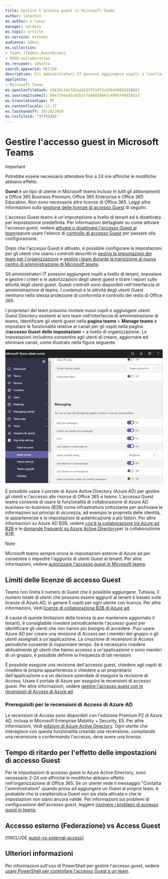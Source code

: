 ```yaml
---
title: Gestire l'accesso guest in Microsoft Teams
author: lanachin
ms.author: v-lanac
manager: serdars
ms.topic: article
ms.service: msteams
audience: admin
ms.collection:
- Teams_ITAdmin_GuestAccess
- M365-collaboration
ms.reviewer: sbhatta
search.appverid: MET150
description: Gli amministratori IT possono aggiungere ospiti a livello di tenant, impostare e gestire i criteri e le autorizzazioni degli utenti guest, determinare gli utenti che possono invitare gli ospiti e tirare i report sulle attività degli utenti guest.
appliesto:
- Microsoft Teams
ms.openlocfilehash: 41630c14c7d1aa9233f53df3c83bd36081d18682
ms.sourcegitcommit: 09e719ead5c02b3cfa96828841c4905748d192a3
ms.translationtype: MT
ms.contentlocale: it-IT
ms.lasthandoff: 10/28/2019
ms.locfileid: "37753291"
---
```

<a name="manage-guest-access-in-microsoft-teams"></a>Gestire l'accesso guest in Microsoft Teams
======================================

> [!IMPORTANT]
> Potrebbe essere necessario attendere fino a 24 ore affinché le modifiche abbiano effetto. 

**Guest** è un tipo di utente in Microsoft teams incluso in tutti gli abbonamenti a Office 365 Business Premium, Office 365 Enterprise e Office 365 Education. Non sono necessarie altre licenze di Office 365. Leggi altre informazioni sulla [gestione delle licenze di accesso Guest](#guest-access-licensing-limits) di seguito.

L'accesso Guest teams è un'impostazione a livello di tenant ed è disattivata per impostazione predefinita. Per informazioni dettagliate su come attivare l'accesso guest, vedere [attivare o disattivare l'accesso Guest ai team](set-up-guests.md)oppure usare l'elenco di [controllo di accesso Guest](guest-access-checklist.md) per passare alla configurazione.

Dopo che l'accesso Guest è attivato, è possibile configurare le impostazioni per gli utenti che usano i controlli descritti in [gestire le impostazioni dei team per l'organizzazione](enable-features-office-365.md) e [gestire i team durante la transizione al nuovo centro di amministrazione di Microsoft teams](manage-teams-skypeforbusiness-admin-center.md).     
    
Gli amministratori IT possono aggiungere ospiti a livello di tenant, impostare e gestire i criteri e le autorizzazioni degli utenti guest e tirare i report sulle attività degli utenti guest. Questi controlli sono disponibili nell'interfaccia di amministrazione di teams. I contenuti e le attività degli utenti Guest rientrano nella stessa protezione di conformità e controllo del resto di Office 365.

I proprietari del team possono invitare nuovi ospiti e aggiungere utenti Guest Directory esistenti ai loro team nell'interfaccia di amministrazione di teams. Identificare gli utenti guest nella **pagina teams** > **Manage teams** e impostare le funzionalità relative ai canali per gli ospiti nella pagina di**accesso Guest** **delle impostazioni** > a livello di organizzazione. Le impostazioni includono consentire agli utenti di creare, aggiornare ed eliminare canali, come illustrato nella figura seguente.

![Impostazioni delle autorizzazioni guest in teams](media/manage-guest-access-image1.png)
  
È possibile usare il portale di Azure Active Directory (Azure AD) per gestire gli utenti e l'accesso alle risorse di Office 365 e teams. L'accesso Guest teams consente di usare le funzionalità di collaborazione di Azure AD business-to-business (B2B) come infrastruttura sottostante per archiviare le informazioni sui principi di sicurezza, ad esempio le proprietà delle identità, le appartenenze e le impostazioni di autenticazione a più fattori. Per altre informazioni su Azure AD B2B, vedere [cos'è la collaborazione tra Azure ad B2B](https://go.microsoft.com/fwlink/p/?linkid=853011) e le [domande frequenti su Azure Active Directory](https://go.microsoft.com/fwlink/p/?linkid=853020)per la collaborazione B2B.

> [!NOTE]
> Microsoft teams sempre onora le impostazioni esterne di Azure ad per consentire o impedire l'aggiunta di utenti Guest al tenant. Per altre informazioni, vedere [autorizzare l'accesso guest in Microsoft teams](Teams-dependencies.md).


## <a name="guest-access-licensing-limits"></a>Limiti delle licenze di accesso Guest

Teams non limita il numero di Guest che è possibile aggiungere. Tuttavia, il numero totale di utenti che possono essere aggiunti al tenant è basato sulle licenze di Azure AD, in genere 5 ospiti per ogni utente con licenza. Per altre informazioni, Vedi [licenze di collaborazione B2B di Azure ad](https://docs.microsoft.com/azure/active-directory/b2b/licensing-guidance).

A causa di queste limitazioni della licenza (e per mantenere aggiornato il tenant), è consigliabile rivedere periodicamente l'accesso guest per identificare gli utenti che non hanno più bisogno di accedere. Puoi usare Azure AD per creare una revisione di Access per i membri del gruppo o gli utenti assegnati a un'applicazione. La creazione di recensioni di Access periodiche consente di risparmiare tempo. Se è necessario rivedere abitualmente gli utenti che hanno accesso a un'applicazione o sono membri di un gruppo, è possibile definire la frequenza di tali revisioni. 

È possibile eseguire una revisione dell'accesso guest, chiedere agli ospiti di rivedere la propria appartenenza o chiedere a un proprietario dell'applicazione o a un decisore aziendale di eseguire la revisione di Access. Usare il portale di Azure per eseguire le recensioni di accesso guest. Per altre informazioni, vedere [gestire l'accesso guest con le recensioni di Access di Azure ad](https://docs.microsoft.com/azure/active-directory/governance/manage-guest-access-with-access-reviews).

###  <a name="prerequisites-for-azure-ad-access-reviews"></a>Prerequisiti per le recensioni di Access di Azure AD

Le recensioni di Access sono disponibili con l'edizione Premium P2 di Azure AD, inclusa in Microsoft Enterprise Mobility + Security, E5. Per altre informazioni, Vedi [edizioni di Azure Active Directory](https://docs.microsoft.com/azure/active-directory/fundamentals/active-directory-whatis). Ogni utente che interagisce con questa funzionalità creando una recensione, compilando una recensione o confermando l'accesso, deve avere una licenza.



## <a name="lag-time-for-guest-access-settings-to-take-effect"></a>Tempo di ritardo per l'effetto delle impostazioni di accesso Guest

Per le impostazioni di accesso guest in Azure Active Directory, sono necessarie 2-24 ore affinché le modifiche abbiano effetto nell'organizzazione di Office 365. Se un utente vede il messaggio "Contatta l'amministratore" quando prova ad aggiungere un Guest al proprio team, è probabile che la caratteristica Guest non sia stata attivata o che le impostazioni non siano ancora valide. Per informazioni sui problemi di configurazione dell'accesso guest, leggere [risolvere i problemi di accesso guest in teams](troubleshoot-guest-access.md).

  
## <a name="external-access-federation-vs-guest-access"></a>Accesso esterno (Federazione) vs Access Guest

[!INCLUDE [guest-vs-external-access](includes/guest-vs-external-access.md)]

## <a name="more-information"></a>Ulteriori informazioni

Per informazioni sull'uso di PowerShell per gestire l'accesso guest, vedere [usare PowerShell per controllare l'accesso Guest a un team](guest-access-powershell.md).


